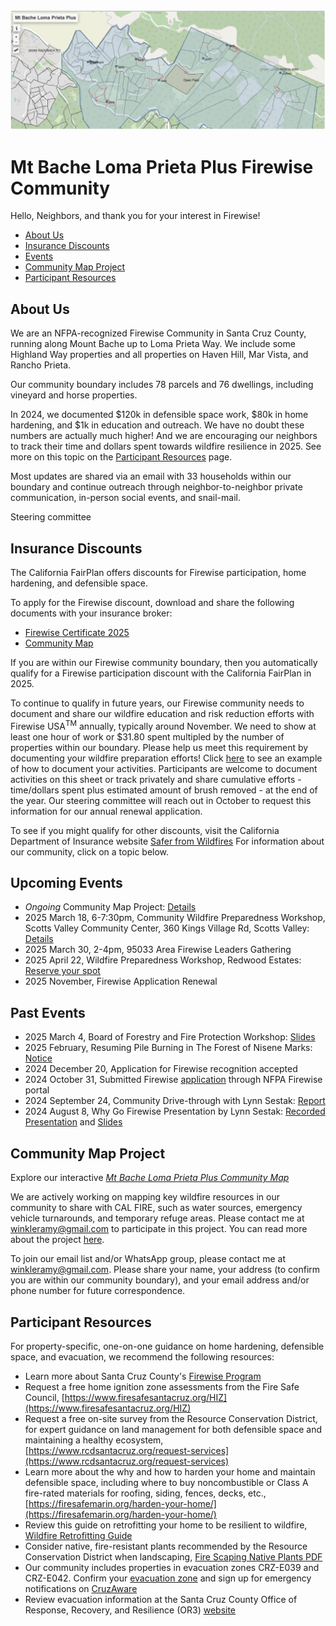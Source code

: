 <img src="Logo.png" width="800">

# Mt Bache Loma Prieta Plus Firewise Community

Hello, Neighbors, and thank you for your interest in Firewise!

- [About Us](#about-us)
- [Insurance Discounts](#insurance-discounts)
- [Events](#upcoming-events)
- [Community Map Project](#community-map-project)
- [Participant Resources](#participant-resources)

## About Us

We are an NFPA-recognized Firewise Community in Santa Cruz County, running along Mount Bache up to Loma Prieta Way. We include some Highland Way properties and all properties on Haven Hill, Mar Vista, and Rancho Prieta. 

Our community boundary includes 78 parcels and 76 dwellings, including vineyard and horse properties.

In 2024, we documented $120k in defensible space work, $80k in home hardening, and $1k in education and outreach. We have no doubt these numbers are actually much higher! And we are encouraging our neighbors to track their time and dollars spent towards wildfire resilience in 2025. See more on this topic on the [Participant Resources](#participant-resources) page.

Most updates are shared via an email with 33 households within our boundary and continue outreach through neighbor-to-neighbor private communication, in-person social events, and snail-mail.

Steering committee

## Insurance Discounts

The California FairPlan offers discounts for Firewise participation, home hardening, and defensible space.

To apply for the Firewise discount, download and share the following documents with your insurance broker:
- [Firewise Certificate 2025](Mt%20Bache%20Loma%20Prieta%20Plus%20%202024%20Certificate.pdf)
- [Community Map](Resources/Community%20Boundary.png)

If you are within our Firewise community boundary, then you automatically qualify for a Firewise participation discount with the California FairPlan in 2025.

To continue to qualify in future years, our Firewise community needs to document and share our wildfire education and risk reduction efforts with Firewise USA<sup>TM</sup> annually, typically around November. We need to show at least one hour of work or $31.80 spent multipled by the number of properties within our boundary. Please help us meet this requirement by documenting your wildfire preparation efforts! Click [here](https://docs.google.com/spreadsheets/d/1HqfeKdMY8orYj6p21nRU8xL4xSn_N-H0nxbRe3LQyBw/edit?usp=share_link) to see an example of how to document your activities. Participants are welcome to document activities on this sheet or track privately and share cumulative efforts - time/dollars spent plus estimated amount of brush removed - at the end of the year. Our steering committee will reach out in October to request this information for our annual renewal application.

To see if you might qualify for other discounts, visit the California Department of Insurance website [Safer from Wildfires](https://www.insurance.ca.gov/01-consumers/200-wrr/Safer-from-Wildfires.cfm)
For information about our community, click on a topic below. 

## Upcoming Events

- *Ongoing* Community Map Project: [Details](https://winkleramy.github.io/MtBacheLomaPrietaPlus/)
- 2025 March 18, 6-7:30pm, Community Wildfire Preparedness Workshop, Scotts Valley Community Center, 360 Kings Village Rd, Scotts Valley: [Details](Updates/Community%20Wildfire%20Event%20in%20Scotts%20Valley.pdf)
- 2025 March 30, 2-4pm, 95033 Area Firewise Leaders Gathering
- 2025 April 22, Wildfire Preparedness Workshop, Redwood Estates: [Reserve your spot](https://www.eventbrite.com/e/wildfire-preparedness-workshop-redwood-estates-los-gatos-2025-tickets-1220176453619?aff=ebemoffollowpublishemail&utm_campaign=following_published_event&ref=eemail&utm_medium=email&utm_source=eventbrite&utm_content=follow_notification)
- 2025 November, Firewise Application Renewal

## Past Events

- 2025 March 4, Board of Forestry and Fire Protection Workshop: [Slides](Resources/Zone0%20Board%20of%20Forestry%20and%20Fire%20Protection%20Workshop%202025%20March%204.pdf)
- 2025 February, Resuming Pile Burning in The Forest of Nisene Marks: [Notice](Updates/RLS%20--%20Pile%20Burning%20at%20The%20Forest%20of%20Nisene%20Marks%20-01.31.2025.pdf)
- 2024 December 20, Application for Firewise recognition accepted
- 2024 October 31, Submitted Firewise [application](Mt%20Bache%20Loma%20Prieta%20Plus%202024%20New%20Application.pdf) through NFPA Firewise portal
- 2024 September 24, Community Drive-through with Lynn Sestak: [Report](Community%20Risk%20Assessment%20-%20Drive-through%20Report.pdf) 
- 2024 August 8, Why Go Firewise Presentation by Lynn Sestak: [Recorded Presentation](https://drive.google.com/file/d/18StnswwQRPs-_7-UmDB_mJhIE3Y8-Nci/view?usp=drivesdk) and [Slides](Resources/2024%20LS%20SCruz%20Why%20go%20Firewise%20Community%20version.pdf)

## Community Map Project

Explore our interactive [*Mt Bache Loma Prieta Plus Community Map*](https://winkleramy.github.io/MtBacheLomaPrietaPlus/map.html)

We are actively working on mapping key wildfire resources in our community to share with CAL FIRE, such as water sources, emergency vehicle turnarounds, and temporary refuge areas. Please contact me at [winkleramy@gmail.com](mailto:winkleramy@gmail.com?subject=Community%20Map%20Project) to participate in this project. You can read more about the project [here](https://winkleramy.github.io/MtBacheLomaPrietaPlus/).

To join our email list and/or WhatsApp group, please contact me at [winkleramy@gmail.com](mailto:winkleramy@gmail.com?subject=Please%20Contact%20Me%20about%20Mt%20Bache%20Firewise%20Updates%20and%20Events). Please share your name, your address (to confirm you are within our community boundary), and your email address and/or phone number for future correspondence. 

## Participant Resources

For property-specific, one-on-one guidance on home hardening, defensible space, and evacuation, we recommend the following resources:

- Learn more about Santa Cruz County's [Firewise Program](https://www.firesafesantacruz.org/firewise-usa-recognition-program)
- Request a free home ignition zone assessments from the Fire Safe Council, [https://www.firesafesantacruz.org/HIZ](https://www.firesafesantacruz.org/HIZ)
- Request a free on-site survey from the Resource Conservation District, for expert guidance on land management for both defensible space and maintaining a healthy ecosystem, [https://www.rcdsantacruz.org/request-services](https://www.rcdsantacruz.org/request-services)
- Learn more about the why and how to harden your home and maintain defensible space, including where to buy noncombustible or Class A fire-rated materials for roofing, siding, fences, decks, etc., [https://firesafemarin.org/harden-your-home/](https://firesafemarin.org/harden-your-home/)
- Review this guide on retrofitting your home to be resilient to wildfire, [Wildfire Retrofitting Guide](Resources/Wildfire-Retrofitting-Guide-ONLINE.pdf)
- Consider native, fire-resistant plants recommended by the Resource Conservation District when landscaping, [Fire Scaping Native Plants PDF](Resources/2020updated%20FIRE%20SCAPING%20NATIVE%20PLANTS%20(Bay%20and%20Central%20Coast%20Area)%20pdf2.7.23.pdf)
- Our community includes properties in evacuation zones CRZ-E039 and CRZ-E042. Confirm your [evacuation zone](https://community.zonehaven.com/?latlon=36.96424815874178,-121.89650172251152&z=11.258739892981657) and sign up for emergency notifications on [CruzAware](https://www.santacruzcountyca.gov/OR3/Response/PlanandPrepare/AlertNotificationApplication.aspx)
- Review evacuation information at the Santa Cruz County Office of Response, Recovery, and Resilience (OR3) [website](https://www.santacruzcountyca.gov/OR3/Response/Evacuations.aspx)
